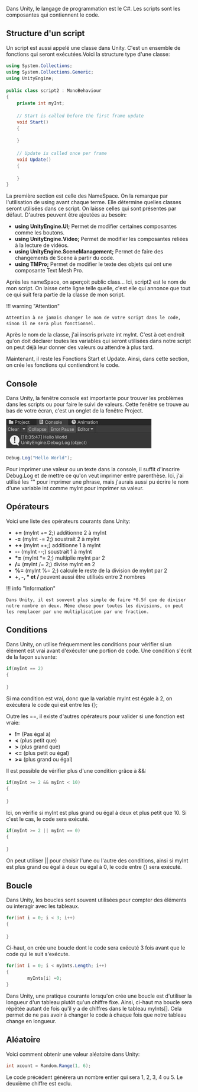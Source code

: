 
Dans Unity, le langage de programmation est le C#. Les scripts sont les composantes qui contiennent le code.   

       

## Structure d'un script
Un script est aussi appelé une classe dans Unity. C'est un ensemble de fonctions qui seront exécutées.Voici la structure type d'une classe:    

``` csharp
using System.Collections;
using System.Collections.Generic;
using UnityEngine;

public class script2 : MonoBehaviour
{
    private int myInt; 

    // Start is called before the first frame update
    void Start()
    {
        
    }

    // Update is called once per frame
    void Update()
    {
        
    }
}
```


La première section est celle des NameSpace. On la remarque par l'utilisation de using avant chaque terme. Elle détermine quelles classes seront utilisées dans ce script. On laisse celles qui sont présentes par défaut. D'autres peuvent être ajoutées au besoin:   

- **using UnityEngine.UI;** Permet de modifier certaines composantes comme les boutons.
- **using UnityEngine.Video;** Permet de modifier les composantes reliées à la lecture de vidéos.
- **using UnityEngine.SceneManagement;** Permet de faire des changements de Scene à partir du code.
- **using TMPro;** Permet de modifier le texte des objets qui ont une composante Text Mesh Pro.

Après les nameSpace, on aperçoit public class... Ici, script2 est le nom de mon script. On laisse cette ligne telle quelle, c'est elle qui annonce que tout ce qui suit fera partie de la classe de mon script.   

!!! warning "Attention"

    Attention à ne jamais changer le nom de votre script dans le code, sinon il ne sera plus fonctionnel.
     
Après le nom de la classe, j'ai inscris private int myInt. C'est à cet endroit qu'on doit déclarer toutes les variables qui seront utilisées dans notre script on peut déjà leur donner des valeurs ou attendre à plus tard.     

Maintenant, il reste les Fonctions Start et Update. Ainsi, dans cette section, on crée les fonctions qui contiendront le code.   

       

## Console
Dans Unity, la fenêtre console est importante pour trouver les problèmes dans les scripts ou pour faire le suivi de valeurs. Cette fenêtre se trouve au bas de votre écran, c'est un onglet de la fenêtre Project.   

<img src="../images/console.jpg">  

``` csharp
Debug.Log("Hello World");
```

Pour imprimer une valeur ou un texte dans la console, il suffit d'inscrire Debug.Log et de mettre ce qu'on veut imprimer entre parenthèse. Ici, j'ai utilisé les "" pour imprimer une phrase, mais j'aurais aussi pu écrire le nom d'une variable int comme myInt pour imprimer sa valeur.   

       

## Opérateurs
Voici une liste des opérateurs courants dans Unity:   

- **+=** (myInt += 2;) additionne 2 à myInt
- **-=** (myInt -= 2;) soustrait 2 à myInt
- **++** (myInt ++;) additionne 1 à myInt
- **--** (myInt --;) soustrait 1 à myInt
- __*=__ (myInt *= 2;) multiplie myInt par 2
- **/=** (myInt /= 2;) divise myInt en 2
- **%=** (myInt %= 2;) calcule le reste de la division de myInt par 2
- __+, -, * et /__ peuvent aussi être utilisés entre 2 nombres

!!! info "Information"

    Dans Unity, il est souvent plus simple de faire *0.5f que de diviser notre nombre en deux. Même chose pour toutes les divisions, on peut les remplacer par une multiplication par une fraction.
       


## Conditions
Dans Unity, on utilise fréquemment les conditions pour vérifier si un élément est vrai avant d'exécuter une portion de code. Une condition s'écrit de la façon suivante:   

``` csharp
if(myInt == 2)
{

} 
```

Si ma condition est vrai, donc que la variable myInt est égale à 2, on exécutera le code qui est entre les {}; 
   
Outre les ==, il existe d'autres opérateurs pour valider si une fonction est vraie:       


- **!=** (Pas égal à)
- **<** (plus petit que)
- **>** (plus grand que)
- **<=** (plus petit ou égal)
- **>=** (plus grand ou égal)


Il est possible de vérifier plus d'une condition grâce à &&:   

``` csharp
if(myInt >= 2 && myInt < 10)
{

}
```

Ici, on vérifie si myInt est plus grand ou égal à deux et plus petit que 10. Si c'est le cas, le code sera exécuté.   

``` csharp
if(myInt >= 2 || myInt == 0)
{

}
```

On peut utiliser || pour choisir l'une ou l'autre des conditions, ainsi si myInt est plus grand ou égal à deux ou égal à 0, le code entre {} sera exécuté.   


               

## Boucle
Dans Unity, les boucles sont souvent utilisées pour compter des éléments ou interagir avec les tableaux.   

``` csharp
for(int i = 0; i < 3; i++)
{

}
```

Ci-haut, on crée une boucle dont le code sera exécuté 3 fois avant que le code qui le suit s'exécute.   

``` csharp
for(int i = 0; i < myInts.Length; i++)
{
        myInts[i] =0; 
}
```

Dans Unity, une pratique courante lorsqu'on crée une boucle est d'utiliser la longueur d'un tableau plutôt qu'un chiffre fixe. Ainsi, ci-haut ma boucle sera répétée autant de fois qu'il y a de chiffres dans le tableau myInts[]. Cela permet de ne pas avoir à changer le code à chaque fois que notre tableau change en longueur.   


       

## Aléatoire
Voici comment obtenir une valeur aléatoire dans Unity:

``` csharp
int xcount = Random.Range(1, 6);
```

Le code précédent générera un nombre entier qui sera 1, 2, 3, 4 ou 5. Le deuxième chiffre est exclu.   
